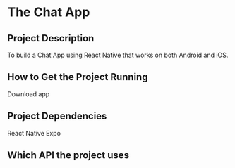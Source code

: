 # The Chat App

## Project Description
To build a Chat App using React Native that works on both Android and iOS.

## How to Get the Project Running
Download app

## Project Dependencies
React Native
Expo

## Which API the project uses